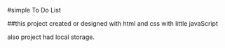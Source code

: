 #simple To Do List

##this project created or designed with html and css with little javaScript

also project had local storage.
